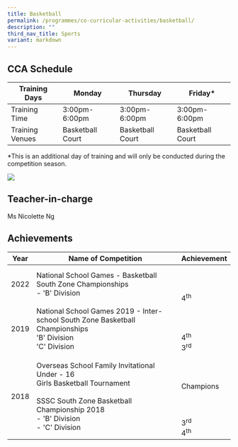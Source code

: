 ```yaml
---
title: Basketball
permalink: /programmes/co-curricular-activities/basketball/
description: ""
third_nav_title: Sports
variant: markdown
---
```

CCA Schedule
------------


| Training Days | Monday | Thursday | Friday*
| -------- | -------- | -------- |-------- |
| Training Time     | 3:00pm- 6:00pm     |  3:00pm- 6:00pm     |  3:00pm- 6:00pm
|Training Venues | Basketball Court | Basketball Court | Basketball Court

*This is an additional day of training and will only be conducted during the competition season.

![](/images/Basketball2_compressed.jpg)

Teacher-in-charge
-----------------

Ms Nicolette Ng

Achievements
------------


| Year | Name of Competition | Achievement | 
| -------- | -------- | -------- |
| 2022     |   National School Games - Basketball South Zone Championships <br>- 'B' Division   | <br><br><br>4<sup>th</sup>     | 
|2019 | National School Games 2019 - Inter-school South Zone Basketball Championships <br> 'B' Division <br>'C' Division| <br><br><br>4<sup>th</sup><br>3<sup>rd</sup>
|2018 | Overseas School Family Invitational <br> Under - 16 <br> Girls Basketball Tournament<br> <br> SSSC South Zone Basketball Championship 2018 <br>- 'B' Division <br> - 'C' Division | <br><br><br>  Champions <br><br><br><br> 3<sup>rd</sup> <br>4<sup>th</sup>